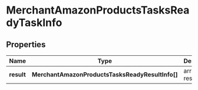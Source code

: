 # MerchantAmazonProductsTasksReadyTaskInfo

## Properties

| Name | Type | Description | Notes |
|------------ | ------------- | ------------- | -------------|
**result** | **MerchantAmazonProductsTasksReadyResultInfo[]** | array of results |[optional]|